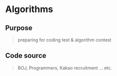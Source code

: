 # Algorithms

## Purpose

> preparing for coding test & algorithm contest

## Code source

> BOJ, Programmers, Kakao recruitment ... etc.
